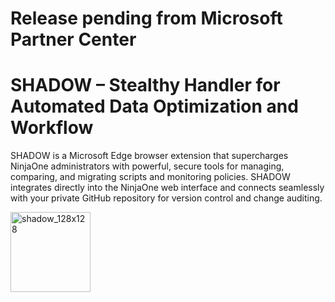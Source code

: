 # Release pending from Microsoft Partner Center


# SHADOW – Stealthy Handler for Automated Data Optimization and Workflow

SHADOW is a Microsoft Edge browser extension that supercharges NinjaOne administrators with powerful, secure tools for managing, comparing, and migrating scripts and monitoring policies. SHADOW integrates directly into the NinjaOne web interface and connects seamlessly with your private GitHub repository for version control and change auditing.


<img width="128" height="128" alt="shadow_128x128" src="https://github.com/user-attachments/assets/f77e951a-8375-449e-a341-097cac94a451" />
